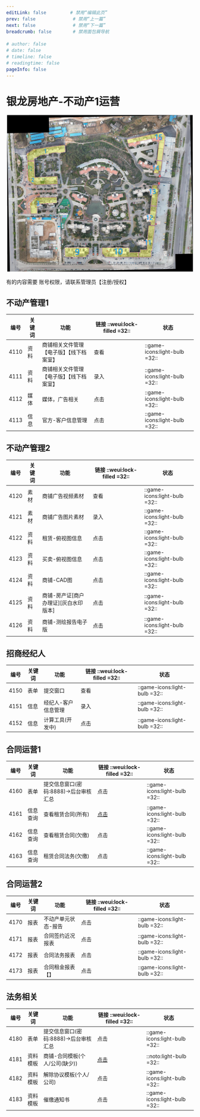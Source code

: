```yaml
---
editLink: false         # 禁用“编辑此页”
prev: false              # 禁用“上一篇”
next: false              # 禁用“下一篇”
breadcrumb: false        # 禁用面包屑导航

# author: false
# date: false
# timeline: false
# readingtime: false 
pageInfo: false
---
```




# 银龙房地产-不动产1运营

![银海龙城-商铺区域](./shopmap.jpg)

有的内容需要 账号权限，请联系管理员【注册/授权】

## 不动产管理1 




| 编号    | 关键词   | 功能    | 链接 ::weui:lock-filled =32:: | 状态 | 
|---------------- | --------------- | --------------- | ----|----|
| 4110   | 资料  | 商铺相关文件管理【电子版】【线下档案室】|查看 |::game-icons:light-bulb =32:: |
| 4111   | 资料  |商铺相关文件管理【电子版】【线下档案室】 | 录入 |::game-icons:light-bulb =32:: |
| 4112   | 媒体  | 媒体，广告相关 |点击|::game-icons:light-bulb =32:: |
| 4113   | 信息  | 官方-客户信息管理 |点击|::game-icons:light-bulb =32:: |

## 不动产管理2

| 编号    | 关键词   | 功能    | 链接  ::weui:lock-filled =32::| 状态 |
|---------------- | --------------- | --------------- | ----|----|
| 4120   | 素材  | 商铺广告视频素材 |查看 |::game-icons:light-bulb =32:: |
| 4121   | 素材  | 商铺广告图片素材 | 录入 |::game-icons:light-bulb =32:: |
| 4122   | 资料  | 租赁-俯视图信息 |点击|::game-icons:light-bulb =32:: |
| 4123   | 资料  | 买卖-俯视图信息 |点击|::game-icons:light-bulb =32:: |
| 4124   | 资料  | 商铺-CAD图 |点击|::game-icons:light-bulb =32:: |
| 4125   | 资料  | 商铺-房产证[商户办理证][灰白水印版本] |点击|::game-icons:light-bulb =32:: |
| 4126   | 资料  | 商铺-测绘报告电子版 |点击|::game-icons:light-bulb =32:: |

## 招商经纪人

| 编号    | 关键词   | 功能    | 链接  ::weui:lock-filled =32::| 状态 |
|---------------- | --------------- | --------------- | ----|----|
| 4150   | 表单  | 提交窗口 |查看 |::game-icons:light-bulb =32:: |
| 4151   | 信息  | 经纪人-客户信息管理 | 录入 |::game-icons:light-bulb =32:: |
| 4152   | 信息  | 计算工具(开发中) |点击|::game-icons:light-bulb =32:: |

## 合同运营1

| 编号    | 关键词    | 功能    | 链接  ::weui:lock-filled =32::| 状态 |
|---------------- | --------------- | --------------- | ----|----|
| 4160   | 表单 | 提交信息窗口(密码:8888)->后台审核汇总  |点击|::game-icons:light-bulb =32:: |
| 4161    | 信息查询    | 查看租赁合同(所有)   |[点击](https://nocodb.yljt.info/dashboard/#/nc/p9j0dgqznz3fpsm/mcx6i3z4g1h2kmu/vwfwbaek32ypvyj1)|::game-icons:light-bulb =32:: |
| 4162   | 信息查询   | 查看租赁合同(欠缴)  |点击|::game-icons:light-bulb =32:: |
| 4163   | 信息查询  | 租赁合同法务(欠缴)   |点击|::game-icons:light-bulb =32:: |


## 合同运营2

| 编号    | 关键词    | 功能    | 链接  ::weui:lock-filled =32::|状态|
|---------------- | --------------- | --------------- | ----|--|
| 4170   | 报表   | 不动产单元状态-报告  |点击|::game-icons:light-bulb =32:: |
| 4171   | 报表  | 合同签约近况报表 |点击|::game-icons:light-bulb =32:: |
| 4172   | 报表  | 合同法务报表 |点击|::game-icons:light-bulb =32:: |
| 4173   | 报表 | 合同租金报表【】 |点击|::game-icons:light-bulb =32:: |

## 法务相关

| 编号    | 关键词    | 功能    | 链接 ::weui:lock-filled =32::|状态|
|---------------- | --------------- | --------------- | ----|---|
| 4180   | 表单   | 提交信息窗口(密码:8888)->后台审核汇总   |点击| ::game-icons:light-bulb =32:: |
| 4181   | 资料模板  | 商铺-合同模板(个人/公司(缺少)) |[点击](https://nocodb.yljt.info/dashboard/#/nc/pssn8s7w09znsdj/mu49buplmwsrwoa)| ::noto:light-bulb =32:: |
| 4182   | 资料模板  | 解除协议模板(个人/公司) |点击| ::game-icons:light-bulb =32:: |
| 4183   | 资料模板  | 催缴通知书 |点击| ::game-icons:light-bulb =32:: |